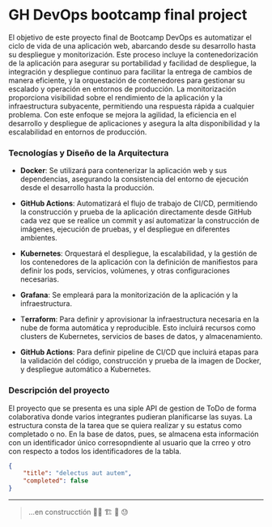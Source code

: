 # GH DevOps bootcamp final project

El objetivo de este proyecto final de Bootcamp DevOps es automatizar el ciclo de vida de una aplicación web, abarcando desde su desarrollo hasta su despliegue y monitorización. Este proceso incluye la contenedorización de la aplicación para asegurar su portabilidad y facilidad de despliegue, la integración y despliegue continuo para facilitar la entrega de cambios de manera eficiente, y la orquestación de contenedores para gestionar su escalado y operación en entornos de producción. La monitorización proporciona visibilidad sobre el rendimiento de la aplicación y la infraestructura subyacente, permitiendo una respuesta rápida a cualquier problema. Con este enfoque se mejora la agilidad, la eficiencia en el desarrollo y despliegue de aplicaciones y asegura la alta disponibilidad y la escalabilidad en entornos de producción.

### Tecnologías y Diseño de la Arquitectura

- **Docker**: Se utilizará para contenerizar la aplicación web y sus dependencias, asegurando la consistencia del entorno de ejecución desde el desarrollo hasta la producción.
- **GitHub Actions**: Automatizará el flujo de trabajo de CI/CD, permitiendo la construcción y prueba de la aplicación directamente desde GitHub cada vez que se realice un commit y así automatizar la construcción de imágenes, ejecución de pruebas, y el despliegue en diferentes ambientes.
- **Kubernetes**: Orquestará el despliegue, la escalabilidad, y la gestión de los contenedores de la aplicación con la definición de manifiestos para definir los pods, servicios, volúmenes, y otras configuraciones necesarias.
- **Grafana**: Se empleará para la monitorización de la aplicación y la infraestructura.

- T**erraform**: Para definir y aprovisionar la infraestructura necesaria en la nube de forma automática y reproducible. Esto incluirá recursos como clusters de Kubernetes, servicios de bases de datos, y almacenamiento.

- **GitHub Actions**: Para definir pipeline de CI/CD que incluirá etapas para la validación del código, construcción y prueba de la imagen de Docker, y despliegue automático a Kubernetes.

### Descripción del proyecto

El proyecto que se presenta es una siple API de gestion de ToDo de forma colaborativa donde varios integrantes pudieran planificarse las suyas. La estructura consta de la tarea que se quiera realizar y su estatus como completado o no. En la base de datos, pues, se almacena esta información con un identificador único corresopndiente al usuario que la crreo y otro con respecto a todos los identificadores de la tabla. 
```json
{
    "title": "delectus aut autem",
    "completed": false
}
```

---
> ...en construcctión  👨‍💻 🏗️ 🛜 😓